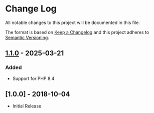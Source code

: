 # Change Log

All notable changes to this project will be documented in this file.

The format is based on [Keep a Changelog](http://keepachangelog.com/)
and this project adheres to [Semantic Versioning](http://semver.org/).

## [1.1.0] - 2025-03-21
### Added
- Support for PHP 8.4

## [1.0.0] - 2018-10-04

- Initial Release

[1.1.0]: https://github.com/middlewares/image-manipulation/compare/v1.0.0...v1.1.0
